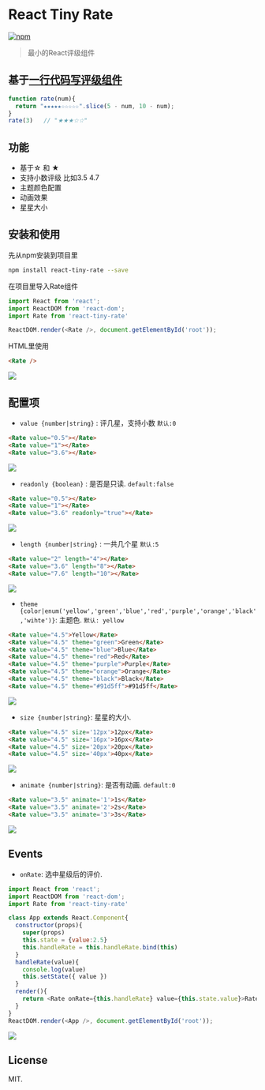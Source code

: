 # React Tiny Rate
[![npm](https://img.shields.io/npm/dm/react-tiny-rate.svg)](https://www.npmjs.com/package/react-tiny-rate)


> 最小的React评级组件



## 基于[一行代码写评级组件](https://www.zhihu.com/question/46943112/answer/113583615)

```js
function rate(num){
  return "★★★★★☆☆☆☆☆".slice(5 - num, 10 - num);
}
rate(3)   // "★★★☆☆"

```


## 功能

* 基于☆ 和 ★
* 支持小数评级 比如3.5  4.7
* 主题颜色配置
* 动画效果
* 星星大小

## 安装和使用

先从npm安装到项目里

```bash
npm install react-tiny-rate --save
```

在项目里导入Rate组件

```javascript
import React from 'react';
import ReactDOM from 'react-dom';
import Rate from 'react-tiny-rate'

ReactDOM.render(<Rate />, document.getElementById('root'));
```

HTML里使用

```html
<Rate />
```
![](http://image.shengxinjing.cn/rate/00.png)


## 配置项

- `value {number|string}` : 评几星，支持小数 `默认:0`

```html
<Rate value="0.5"></Rate>
<Rate value="1"></Rate>
<Rate value="3.6"></Rate>
```
![](http://image.shengxinjing.cn/rate/01.png)



- `readonly {boolean}` : 是否是只读. `default:false`

```html
<Rate value="0.5"></Rate>
<Rate value="1"></Rate>
<Rate value="3.6" readonly="true"></Rate>
```
![](http://image.shengxinjing.cn/rate/01.gif)

- `length {number|string}` : 一共几个星 `默认:5`

```html
<Rate value="2" length="4"></Rate>
<Rate value="3.6" length="8"></Rate>
<Rate value="7.6" length="10"></Rate>
```
![](http://image.shengxinjing.cn/rate/02.png)


- `theme {color|enum('yellow','green','blue','red','purple','orange','black','wihte')}`: 主题色. `默认: yellow`

```html
<Rate value="4.5">Yellow</Rate>
<Rate value="4.5" theme="green">Green</Rate>
<Rate value="4.5" theme="blue">Blue</Rate>
<Rate value="4.5" theme="red">Red</Rate>
<Rate value="4.5" theme="purple">Purple</Rate>
<Rate value="4.5" theme="orange">Orange</Rate>
<Rate value="4.5" theme="black">Black</Rate>
<Rate value="4.5" theme="#91d5ff">#91d5ff</Rate>

```

![](http://image.shengxinjing.cn/rate/03.png)


- `size {number|string}`: 星星的大小. 

```html
<Rate value="4.5" size='12px'>12px</Rate>
<Rate value="4.5" size='16px'>16px</Rate>
<Rate value="4.5" size='20px'>20px</Rate>
<Rate value="4.5" size='40px'>40px</Rate>
```

![](http://image.shengxinjing.cn/rate/04.png)


- `animate {number|string}`: 是否有动画. `default:0`

```html
<Rate value="3.5" animate='1'>1s</Rate>
<Rate value="3.5" animate='2'>2s</Rate>
<Rate value="3.5" animate='3'>3s</Rate>
```
![](http://image.shengxinjing.cn/rate/05.gif)

## Events

- `onRate`: 选中星级后的评价. 



```javascript
import React from 'react';
import ReactDOM from 'react-dom';
import Rate from 'react-tiny-rate'

class App extends React.Component{
  constructor(props){
    super(props)
    this.state = {value:2.5}
    this.handleRate = this.handleRate.bind(this)
  }
  handleRate(value){
    console.log(value)
    this.setState({ value })
  }
  render(){
    return <Rate onRate={this.handleRate} value={this.state.value}>Rate </Rate>
  }
}
ReactDOM.render(<App />, document.getElementById('root'));

```
![](http://image.shengxinjing.cn/rate/06.gif)


## License

MIT.
